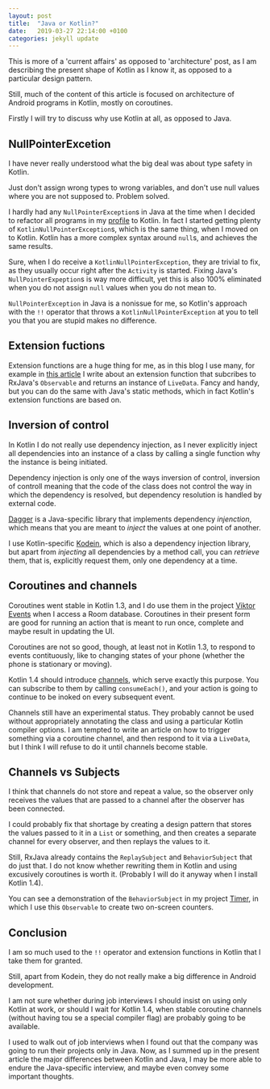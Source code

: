 ```yaml
---
layout: post
title:  "Java or Kotlin?"
date:   2019-03-27 22:14:00 +0100
categories: jekyll update
---
```


This is more of a 'current affairs' as opposed to 'architecture' post, as I am describing the present shape of Kotlin as I know it, as opposed to a particular design pattern.

Still, much of the content of this article is focused on architecture of Android programs in Kotlin, mostly on coroutines.

Firstly I will try to discuss why use Kotlin at all, as opposed to Java.

## NullPointerExcetion

I have never really understood what the big deal was about type safety in Kotlin.

Just don't assign wrong types to wrong variables, and don't use null values where you are not supposed to. Problem solved.

I hardly had any `NullPointerException`s in Java at the time when I decided to refactor all programs in my [profile][github] to Kotlin. In fact I started getting plenty of `KotlinNullPointerException`s, which is the same thing, when I moved on to Kotlin. Kotlin has a more complex syntax around `null`s, and achieves the same results.

Sure, when I do receive a `KotlinNullPointerException`, they are trivial to fix, as they usually occur right after the `Activity` is started. Fixing Java's `NullPointerExpeption`s is way more difficult, yet this is also 100% eliminated when you do not assign `null` values when you do not mean to.

`NullPointerException` in Java is a nonissue for me, so Kotlin's approach with the `!!` operator that throws a `KotlinNullPointerException` at you to tell you that you are stupid makes no difference.

## Extension fuctions

Extension functions are a huge thing for me, as in this blog I use many, for example in [this article][rx-to-livedata] I write about an extension function that subcribes to RxJava's `Observable` and returns an instance of `LiveData`. Fancy and handy, but you can do the same with Java's static methods, which in fact Kotlin's extension functions are based on.

## Inversion of control

In Kotlin I do not really use dependency injection, as I never explicitly inject all dependencies into an instance of a class by calling a single function why the instance is being initiated.

Dependency injection is only one of the ways inversion of control, inversion of controll meaning that the code of the class does not control the way in which the dependency is resolved, but dependency resolution is handled by external code.

[Dagger][dagger] is a Java-specific library that implements dependency *injenction*, which means that you are meant to *inject* the values at one point of another.

I use Kotlin-specific [Kodein][kodein], which is also a dependency injection library, but apart from *injecting* all dependencies by a method call, you can *retrieve* them, that is, explicitly request them, only one dependency at a time.

## Coroutines and channels

Coroutines went stable in Kotlin 1.3, and I do use them in the project [Viktor Events][events] when I access a Room database. Coroutines in their present form are good for running an action that is meant to run once, complete and maybe result in updating the UI.

Coroutines are not so good, though, at least not in Kotlin 1.3, to respond to events contituously, like to changing states of your phone (whether the phone is stationary or moving).

Kotlin 1.4 should introduce [channels][channels], which serve exactly this purpose. You can subscribe to them by calling `consumeEach()`, and your action is going to continue to be inoked on every subsequent event.

Channels still have an experimental status. They probably cannot be used without appropriately annotating the class and using a particular Kotlin compiler options. I am tempted to write an article on how to trigger something via a coroutine channel, and then respond to it via a `LiveData`, but I think I will refuse to do it until channels become stable.

## Channels vs Subjects

I think that channels do not store and repeat a value, so the observer only receives the values that are passed to a channel after the observer has been connected.

I could probably fix that shortage by creating a design pattern that stores the values passed to it in a `List` or something, and then creates a separate channel for every observer, and then replays the values to it.

Still, RxJava already contains the `ReplaySubject` and `BehaviorSubject` that do just that. I do not know whether rewriting them in Kotlin and using excusively coroutines is worth it. (Probably I will do it anyway when I install Kotlin 1.4).

You can see a demonstration of the `BehaviorSubject` in my project [Timer][timer], in which I use this `Observable` to create two on-screen counters.

## Conclusion

I am so much used to the `!!` operator and extension functions in Kotlin that I take them for granted.

Still, apart from Kodein, they do not really make a big difference in Android development.

I am not sure whether during job interviews I should insist on using only Kotlin at work, or should I wait for Kotlin 1.4, when stable coroutine channels (without having tou se a special compiler flag) are probably going to be available.

I used to walk out of job interviews when I found out that the company was going to run their projects only in Java. Now, as I summed up in the present article the major differences between Kotlin and Java, I may be more able to endure the Java-specific interview, and maybe even convey some important thoughts.

[github]: https://github.com/syrop
[rx-to-livedata]: https://syrop.github.io/jekyll/update/2019/03/07/rx-observable-to-livedata.html
[events]: https://github.com/syrop/Victor-Events
[channels]: https://kotlinlang.org/docs/reference/coroutines/channels.html
[timer]: https://github.com/syrop/Timer
[dagger]: https://google.github.io/dagger/
[kodein]: http://kodein.org/Kodein-DI/
